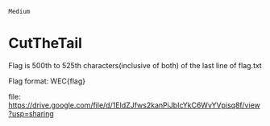 `Medium`

# CutTheTail

Flag is 500th to 525th characters(inclusive of both) of the last line of flag.txt

Flag format: WEC{flag}

file: https://drive.google.com/file/d/1EIdZJfws2kanPiJbIcYkC6WvYVpisq8f/view?usp=sharing

